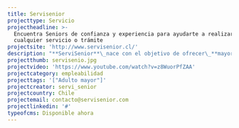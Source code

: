 ```yaml
---
title: Servisenior
projecttype: Servicio
projectheadline: >-
  Encuentra Seniors de confianza y experiencia para ayudarte a realizar
  cualquier servicio o trámite
projectsite: 'http://www.servisenior.cl/'
description: "**ServiSenior**\_nace con el objetivo de ofrecer\_**mayores oportunidades de trabajo a adultos mayores de 50 años**, conectándolos con personas o empresas que requieran de su experiencia y confianza.\n\n**Buscamos ser una solución a 2 problemáticas:**\n\n\_Falta de tiempo de muchas personas para realizar una gran cantidad de servicios o trámites.\n\nY por otro lado mejorar el clima organizacional, bajar las tasas de rotación y ausentismo, entre muchos otros factores, que afectan a las empresas."
projectthumb: servisenio.jpg
projectvideo: 'https://www.youtube.com/watch?v=z8WuorPfZAA'
projectcategory: empleabilidad
projecttags: '["Adulto mayor"]'
projectcreator: servi_senior
projectcountry: Chile
projectemail: contacto@servisenior.com
projectlinkedin: '#'
typeofcms: Disponible ahora
---
```


